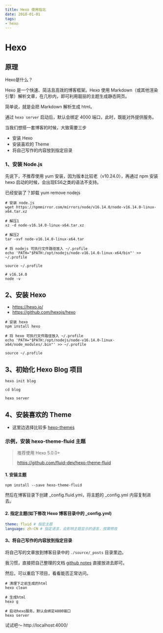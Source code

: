 ```yaml
---
title: Hexo 使用指北
date: 2018-01-01
tags:
- hexo
---
```


# Hexo

## 原理

Hexo是什么？

Hexo 是一个快速、简洁且高效的博客框架。Hexo 使用 Markdown（或其他渲染引擎）解析文章，在几秒内，即可利用靓丽的主题生成静态网页。

简单说，就是会把 Markdown 解析生成 html。

通过 `hexo server` 启动后，默认会绑定 4000 端口，此时，既能对外提供服务。

当我们想搭一套博客的时候，大致需要三步

- 安装 Hexo
- 安装喜欢的 Theme
- 将自己写作的内容放到指定目录

### 1、安装 Node.js
先说下，不推荐使用 yum 安装，因为版本比较老（v10.24.0），再通过 npm 安装 hexo 启动的时候，会出现ES6之类的语法不支持。

已经安装了？卸载 yum remove nodejs

```shell
# 安装 node.js
wget https://npmmirror.com/mirrors/node/v16.14.0/node-v16.14.0-linux-x64.tar.xz

# 解压1
xz -d node-v16.14.0-linux-x64.tar.xz

# 解压2
tar -xvf node-v16.14.0-linux-x64.tar

# 将 nodejs 可执行文件路径放入 ~/.profile
echo 'PATH="$PATH:/opt/nodejs/node-v16.14.0-linux-x64/bin"' >> ~/.profile

source ~/.profile

# v16.14.0
node -v
```

## 2、安装 Hexo

- https://hexo.io/
- https://github.com/hexojs/hexo

```shell
# 安装 hexo
npm install hexo

# 将 hexo 可执行文件路径放入 ~/.profile
echo 'PATH="$PATH:/opt/nodejs/node-v16.14.0-linux-x64/node_modules/.bin"' >> ~/.profile

source ~/.profile
```

## 3、初始化 Hexo Blog 项目

```shell
hexo init blog

cd blog

hexo server
```

## 4、安装喜欢的 Theme

- 这里边选择比较多 [hexo-themes](https://hexo.io/themes/)

### 示例，安装 hexo-theme-fluid 主题

> 推荐使用 Hexo 5.0.0+
>
> https://github.com/fluid-dev/hexo-theme-fluid

#### 1. 安装主题

   ```shell
   npm install --save hexo-theme-fluid
   ```

   然后在博客目录下创建 _config.fluid.yml，将主题的 _config.yml 内容复制进去。


#### 2. 指定主题(如下修改 Hexo 博客目录中的 _config.yml)

   ```yaml
   theme: fluid # 指定主题
   language: zh-CN # 指定语言，会影响主题显示的语言，按需修改
   ```

#### 3、将自己写作的内容放到指定目录

将自己写的文章放到博客目录中的 `./source/_posts` 目录里边。

我习惯，直接把自己整理的文档 [github notes](https://github.com/AmosWang0626/notes) 直接放进去即可。

然后，可以重启下项目，看看能否正常访问。

```shell
# 清理下之前生成的html
hexo clean

# 生成html
hexo g

# 启动hexo服务，默认会绑定4000端口
hexo server 
```

试试吧～ http://localhost:4000/